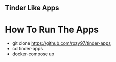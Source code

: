 ## Tinder Like Apps

# How To Run The Apps
 - git clone https://github.com/rozy97/tinder-apps
 - cd tinder-apps
 - docker-compose up